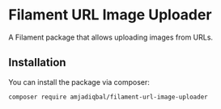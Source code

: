 # Filament URL Image Uploader

A Filament package that allows uploading images from URLs.

## Installation

You can install the package via composer:

```bash
composer require amjadiqbal/filament-url-image-uploader